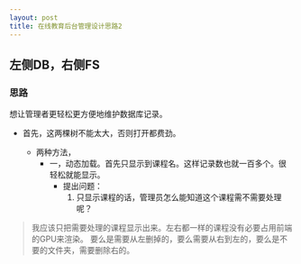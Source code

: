 ```yaml
---
layout: post
title: 在线教育后台管理设计思路2
---
```


## 左侧DB，右侧FS

### 思路

想让管理者更轻松更方便地维护数据库记录。
- 首先，这两棵树不能太大，否则打开都费劲。

  - 两种方法，
    - 一，动态加载。首先只显示到课程名。这样记录数也就一百多个。很轻松就能显示。
      - 提出问题：
        1. 只显示课程的话，管理员怎么能知道这个课程需不需要处理呢？

> 我应该只把需要处理的课程显示出来。左右都一样的课程没有必要占用前端的GPU来渲染。
> 要么是需要从左删掉的，要么需要从右到左的，要么是不要的文件夹，需要删除右的。

